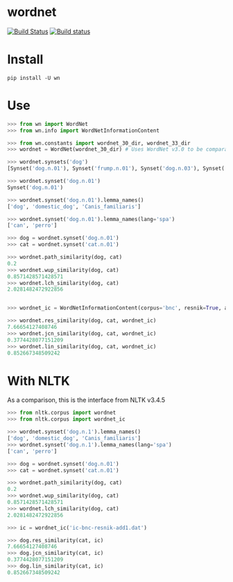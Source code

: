# wordnet

[![Build Status](https://travis-ci.org/alvations/wordnet.svg?branch=master)](https://travis-ci.org/alvations/wordnet)
[![Build status](https://ci.appveyor.com/api/projects/status/x3set7qdxkudkcv6?svg=true)](https://ci.appveyor.com/project/alvations/wordnet)


# Install

```
pip install -U wn
```


# Use

```python
>>> from wn import WordNet
>>> from wn.info import WordNetInformationContent

>>> from wn.constants import wordnet_30_dir, wordnet_33_dir
>>> wordnet = WordNet(wordnet_30_dir) # Uses WordNet v3.0 to be comparable to NLTK, by default uses v3.3

>>> wordnet.synsets('dog')
[Synset('dog.n.01'), Synset('frump.n.01'), Synset('dog.n.03'), Synset('cad.n.01'), Synset('frank.n.02'), Synset('pawl.n.01'), Synset('andiron.n.01'), Synset('chase.v.01')]

>>> wordnet.synset('dog.n.01')
Synset('dog.n.01')

>>> wordnet.synset('dog.n.01').lemma_names()
['dog', 'domestic_dog', 'Canis_familiaris']

>>> wordnet.synset('dog.n.01').lemma_names(lang='spa')
['can', 'perro']

>>> dog = wordnet.synset('dog.n.01')
>>> cat = wordnet.synset('cat.n.01')

>>> wordnet.path_similarity(dog, cat)
0.2
>>> wordnet.wup_similarity(dog, cat)
0.8571428571428571
>>> wordnet.lch_similarity(dog, cat)
2.0281482472922856


>>> wordnet_ic = WordNetInformationContent(corpus='bnc', resnik=True, add1=True)

>>> wordnet.res_similarity(dog, cat, wordnet_ic)
7.66654127408746
>>> wordnet.jcn_similarity(dog, cat, wordnet_ic)
0.3774428077151209
>>> wordnet.lin_similarity(dog, cat, wordnet_ic)
0.852667348509242
```


# With NLTK

As a comparison, this is the interface from NLTK v3.4.5

```python
>>> from nltk.corpus import wordnet
>>> from nltk.corpus import wordnet_ic

>>> wordnet.synset('dog.n.1').lemma_names()
['dog', 'domestic_dog', 'Canis_familiaris']
>>> wordnet.synset('dog.n.1').lemma_names(lang='spa')
['can', 'perro']

>>> dog = wordnet.synset('dog.n.01')
>>> cat = wordnet.synset('cat.n.01')

>>> wordnet.path_similarity(dog, cat)
0.2
>>> wordnet.wup_similarity(dog, cat)
0.8571428571428571
>>> wordnet.lch_similarity(dog, cat)
2.0281482472922856

>>> ic = wordnet_ic('ic-bnc-resnik-add1.dat')

>>> dog.res_similarity(cat, ic)
7.66654127408746
>>> dog.jcn_similarity(cat, ic)
0.3774428077151209
>>> dog.lin_similarity(cat, ic)
0.852667348509242
```
